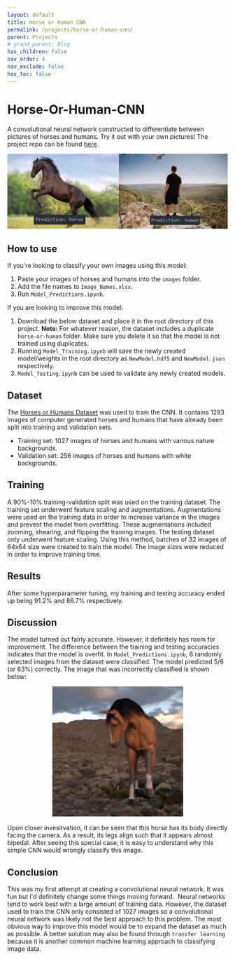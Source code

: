 ```yaml
---
layout: default
title: Horse or Human CNN
permalink: /projects/horse-or-human-cnn/
parent: Projects
# grand_parent: Blog
has_children: false
nav_order: 4
nav_exclude: false
has_toc: false
---
```


# Horse-Or-Human-CNN
A convolutional neural network constructed to differentiate between pictures of horses and humans. Try it out with your own pictures!
The project repo can be found [here](https://github.com/sirpaulmcd/Horse-Or-Human-CNN).

<p align="center">
    <img src="/assets/images/horse-or-human-cnn/horse-or-human-preview.png" alt="horse-or-human-preview.png">
</p>

## How to use
If you're looking to classify your own images using this model:
1. Paste your images of horses and humans into the `images` folder.
2. Add the file names to `Image_Names.xlsx`.
3. Run `Model_Predictions.ipynb`.

If you are looking to improve this model:
1. Download the below dataset and place it in the root directory of this project.
**Note:** For whatever reason, the dataset includes a duplicate `horse-or-human` folder. Make sure you delete it so that the model is not trained using duplicates.
1. Running `Model_Training.ipynb` will save the newly created model/weights in the root directory as `NewModel.hdf5` and `NewModel.json` respectively. 
2. `Model_Testing.ipynb` can be used to validate any newly created models.

## Dataset
The [Horses or Humans Dataset](https://www.kaggle.com/sanikamal/horses-or-humans-dataset) was used to train the CNN. It contains 1283 images of computer generated horses and humans that have already been split into training and validation sets.
- Training set: 1027 images of horses and humans with various nature backgrounds.
- Validation set: 256 images of horses and humans with white backgrounds.

## Training
A 90%-10% training-validation split was used on the training dataset. The training set underwent feature scaling and augmentations. Augmentations were used on the training data in order to increase variance in the images and prevent the model from overfitting.
These augmentations included zooming, shearing, and flipping the training images.
The testing dataset only underwent feature scaling. 
Using this method, batches of 32 images of 64x64 size were created to train the model. 
The image sizes were reduced in order to improve training time.

## Results
After some hyperparameter tuning, my training and testing accuracy ended up being 91.2% and 86.7% respectively. 

## Discussion
The model turned out fairly accurate. 
However, it definitely has room for improvement. 
The difference between the training and testing accuracies indicates that the model is overfit. 
In `Model_Predictions.ipynb`, 6 randomly selected images from the dataset were classified. 
The model predicted 5/6 (or 83%) correctly.
The image that was incorrectly classified is shown below:

<p align="center">
    <img src="/assets/images/horse-or-human-cnn/failed-prediction.png" alt="failed-prediction.png">
</p>

Upon closer invesitvation, it can be seen that this horse has its body directly facing the camera. 
As a result, its legs align such that it appears almost bipedal. 
After seeing this special case, it is easy to understand why this simple CNN would wrongly classify this image.
​
## Conclusion
This was my first attempt at creating a convolutional neural network.
It was fun but I'd definitely change some things moving forward. 
​
Neural networks tend to work best with a large amount of training data.
However, the dataset used to train the CNN only consisted of 1027 images so a convolutional neural network was likely not the best approach to this problem.
The most obvious way to improve this model would be to expand the dataset as much as possible. 
A better solution may also be found through `transfer learning` because it is another common machine learning approach to classifying image data.